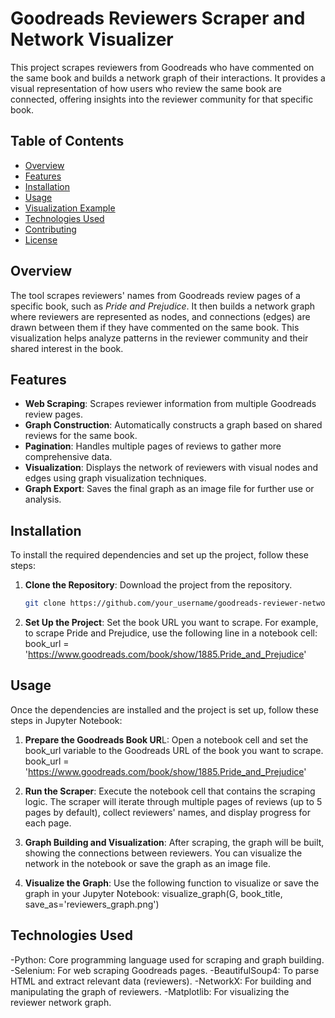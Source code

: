 # Goodreads Reviewers Scraper and Network Visualizer

This project scrapes reviewers from Goodreads who have commented on the same book and builds a network graph of their interactions. It provides a visual representation of how users who review the same book are connected, offering insights into the reviewer community for that specific book.

## Table of Contents

- [Overview](#overview)
- [Features](#features)
- [Installation](#installation)
- [Usage](#usage)
- [Visualization Example](#visualization-example)
- [Technologies Used](#technologies-used)
- [Contributing](#contributing)
- [License](#license)

## Overview

The tool scrapes reviewers' names from Goodreads review pages of a specific book, such as *Pride and Prejudice*. It then builds a network graph where reviewers are represented as nodes, and connections (edges) are drawn between them if they have commented on the same book. This visualization helps analyze patterns in the reviewer community and their shared interest in the book.

## Features

- **Web Scraping**: Scrapes reviewer information from multiple Goodreads review pages.
- **Graph Construction**: Automatically constructs a graph based on shared reviews for the same book.
- **Pagination**: Handles multiple pages of reviews to gather more comprehensive data.
- **Visualization**: Displays the network of reviewers with visual nodes and edges using graph visualization techniques.
- **Graph Export**: Saves the final graph as an image file for further use or analysis.

## Installation

To install the required dependencies and set up the project, follow these steps:

1. **Clone the Repository**: Download the project from the repository.
   ```bash
   git clone https://github.com/your_username/goodreads-reviewer-network.git

2. **Set Up the Project**: Set the book URL you want to scrape. For example, to scrape Pride and Prejudice, use the following line in a notebook cell: book_url = 'https://www.goodreads.com/book/show/1885.Pride_and_Prejudice'

## Usage
Once the dependencies are installed and the project is set up, follow these steps in Jupyter Notebook:

1. **Prepare the Goodreads Book UR**L: Open a notebook cell and set the book_url variable to the Goodreads URL of the book you want to scrape.
   book_url = 'https://www.goodreads.com/book/show/1885.Pride_and_Prejudice'

2. **Run the Scraper**: Execute the notebook cell that contains the scraping logic. The scraper will iterate through multiple pages of reviews (up to 5 pages by default), collect reviewers' names, and display progress for each page.

3. **Graph Building and Visualization**: After scraping, the graph will be built, showing the connections between reviewers. You can visualize the network in the notebook or save the graph as an image file.

4. **Visualize the Graph**: Use the following function to visualize or save the graph in your Jupyter Notebook:
visualize_graph(G, book_title, save_as='reviewers_graph.png')


## Technologies Used
-Python: Core programming language used for scraping and graph building.
-Selenium: For web scraping Goodreads pages.
-BeautifulSoup4: To parse HTML and extract relevant data (reviewers).
-NetworkX: For building and manipulating the graph of reviewers.
-Matplotlib: For visualizing the reviewer network graph.
